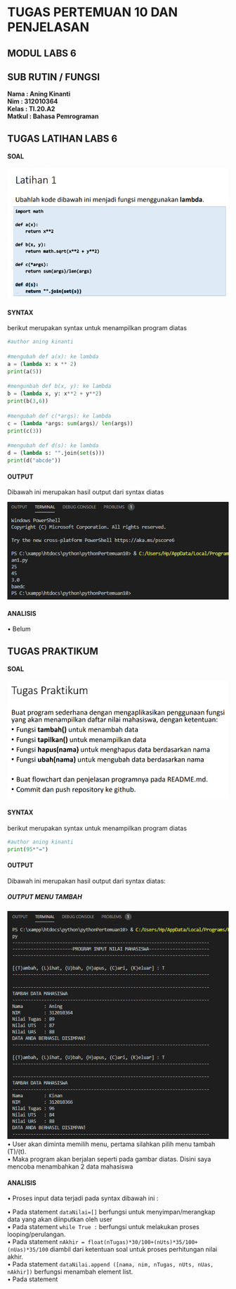 # TUGAS PERTEMUAN 10 DAN PENJELASAN
## MODUL LABS 6
## SUB RUTIN / FUNGSI

**Nama	  : Aning Kinanti** <br>
**Nim	  : 312010364** <br>
**Kelas	  : TI.20.A2** <br>
**Matkul  : Bahasa Pemrograman** <br>


## TUGAS LATIHAN LABS 6
#### SOAL
![soal](ssLatihan/soal.PNG)

#### SYNTAX
berikut merupakan syntax untuk menampilkan program diatas

```python
#author aning kinanti

#mengubah def a(x): ke lambda
a = (lambda x: x ** 2)
print(a(5))

#mengunbah def b(x, y): ke lambda
b = (lambda x, y: x**2 + y**2)
print(b(3,6))

#mengubah def c(*args): ke lambda
c = (lambda *args: sum(args)/ len(args))
print(c(3)) 

#mengubah def d(s): ke lambda
d = (lambda s: "".join(set(s)))
print(d("abcde"))
```

#### OUTPUT
Dibawah ini merupakan hasil output dari syntax diatas

![output](ssLatihan/output.PNG)

#### ANALISIS
•	Belum

## TUGAS PRAKTIKUM 

#### SOAL
![soal](ssPraktikum/soal.PNG)

#### SYNTAX
berikut merupakan syntax untuk menampilkan program diatas

```python
#author aning kinanti
print(95*"=")
```

#### OUTPUT
Dibawah ini merupakan hasil output dari syntax diatas:

##### OUTPUT MENU TAMBAH
![output](ssPraktikum/tambahdata.PNG) <br>
•	User akan diminta memilih menu, pertama silahkan pilih menu tambah (T)/(t). <br>
•	Maka program akan berjalan seperti pada gambar diatas. Disini saya mencoba menambahkan 2 data mahasiswa <br>

#### ANALISIS
•	Proses input data terjadi pada syntax dibawah ini :

•	Pada statement `dataNilai=[]` berfungsi untuk menyimpan/merangkap data yang akan diinputkan oleh user <br>
•	Pada statement `while True :` berfungsi untuk melakukan proses looping/perulangan. <br>
•	Pada statement `nAkhir = float(nTugas)*30/100+(nUts)*35/100+(nUas)*35/100` diambil dari ketentuan soal untuk proses perhitungan nilai akhir. <br>
•	Pada statement `dataNilai.append ([nama, nim, nTugas, nUts, nUas, nAkhir])` berfungsi menambah element list. <br>
•	Pada statement
